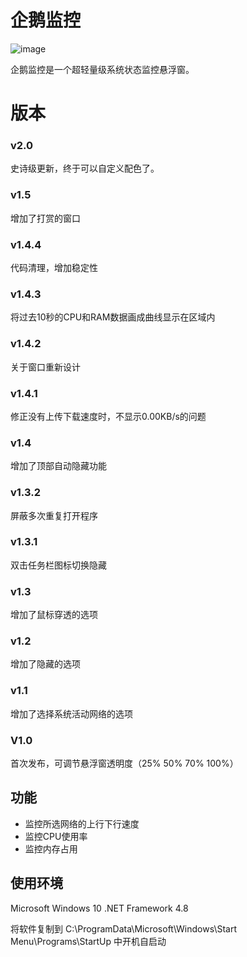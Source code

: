# 企鹅监控
![image](https://github.com/kingsznhone/Penguin-Monitor/blob/master/MDinfo.jpg)

企鹅监控是一个超轻量级系统状态监控悬浮窗。

# 版本
### v2.0
史诗级更新，终于可以自定义配色了。
### v1.5
增加了打赏的窗口
### v1.4.4
代码清理，增加稳定性
### v1.4.3
将过去10秒的CPU和RAM数据画成曲线显示在区域内
### v1.4.2
关于窗口重新设计
### v1.4.1
修正没有上传下载速度时，不显示0.00KB/s的问题
### v1.4
增加了顶部自动隐藏功能
### v1.3.2
屏蔽多次重复打开程序
### v1.3.1
双击任务栏图标切换隐藏
### v1.3 
增加了鼠标穿透的选项
### v1.2
增加了隐藏的选项
### v1.1
增加了选择系统活动网络的选项
### V1.0
首次发布，可调节悬浮窗透明度（25% 50% 70% 100%）

## 功能
- 监控所选网络的上行下行速度
- 监控CPU使用率
- 监控内存占用


## 使用环境 
Microsoft Windows 10 
.NET Framework 4.8

将软件复制到
C:\ProgramData\Microsoft\Windows\Start Menu\Programs\StartUp
中开机自启动
